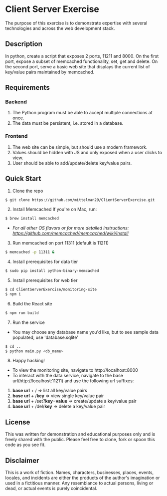 # Client Server Exercise

The purpose of this exercise is to demonstrate expertise with several technologies and across the web development stack.

## Description
In python, create a script that exposes 2 ports, 11211 and 8000. On the first port, expose a subset of memcached functionality, set, get and delete. On the second port, serve a basic web site that displays the current list of key/value pairs maintained by memcached.

## Requirements

### Backend
1. The Python program must be able to accept multiple connections at once.
2. The data must be persistent, i.e. stored in a database.

### Frontend
1. The web site can be simple, but should use a modern framework.
2. Values should be hidden with JS and only exposed when a user clicks to view.
3. User should be able to add/update/delete key/value pairs.


## Quick Start

1. Clone the repo
```bash
$ git clone https://github.com/mittelman29/ClientServerExercise.git
```

2. Install Memcached
If you're on Mac, run:
```bash
$ brew install memcached
```

  * _For all other OS flavors or for more detailed instructions: https://github.com/memcached/memcached/wiki/Install_

3. Run memcached on port 11311 (default is 11211)
```bash
$ memcached -p 11311 &
```
4. Install prerequisites for data tier
```bash
$ sudo pip install python-binary-memcached
```

5. Install prerequisites for web tier
```bash
$ cd ClientServerExercise/monitoring-site
$ npm i
```

6. Build the React site
```bash
$ npm run build
```

7. Run the service
* You may choose any database name you'd like, but to see sample data populated, use 'database.sqlite'
```bash
$ cd ..
$ python main.py <db_name>
```

8. Happy hacking!
* To view the monitoring site, navigate to http://localhost:8000
* To interact with the data service, navigate to the base url(http://localhost:11211) and use the following url suffixes:

1. **base url** + / => list all key/value pairs
2. **base url** + /**key** => view single key/value pair
3. **base url** + /set?**key**=**value** => create/update a key/value pair
4. **base url** + /del/**key** => delete a key/value pair

## License

This was written for demonstration and educational purposes only and is freely shared with the public. Please feel free to clone, fork or spoon this code as you see fit.

## Disclaimer

This is a work of fiction. Names, characters, businesses, places, events, locales, and incidents are either the products of the author's imagination or used in a fictitious manner. Any resemblance to actual persons, living or dead, or actual events is purely coincidental.